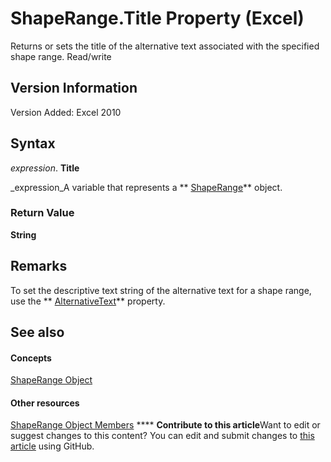 
# ShapeRange.Title Property (Excel)

Returns or sets the title of the alternative text associated with the specified shape range. Read/write


## Version Information

Version Added: Excel 2010 


## Syntax

 _expression_. **Title**

 _expression_A variable that represents a  ** [ShapeRange](e1b8229c-73a0-4a77-5e00-4bcec9032260.md)** object.


### Return Value

 **String**


## Remarks

To set the descriptive text string of the alternative text for a shape range, use the  ** [AlternativeText](8485fffc-b1db-d93f-8945-2f871211fc5d.md)** property.


## See also


#### Concepts


 [ShapeRange Object](e1b8229c-73a0-4a77-5e00-4bcec9032260.md)
#### Other resources


 [ShapeRange Object Members](1d1950c5-32ac-dfc0-8c19-07159a29a2a0.md)
****   **Contribute to this article**Want to edit or suggest changes to this content? You can edit and submit changes to  [this article](https://github.com/jhershey00/VBA_Excel_Test/OpenXMLCon/articles/46e7315f-5bd1-5c2b-1b83-2dcf95c9f6e2.md) using GitHub.

